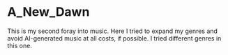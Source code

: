 # A_New_Dawn
This is my second foray into music. Here I tried to expand my genres and avoid AI-generated music at all costs, if possible. I tried different genres in this one.
